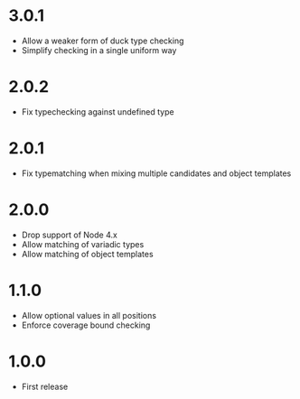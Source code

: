 # 3.0.1
  - Allow a weaker form of duck type checking
  - Simplify checking in a single uniform way

# 2.0.2
  - Fix typechecking against undefined type

# 2.0.1
  - Fix typematching when mixing multiple candidates and object templates

# 2.0.0
  - Drop support of Node 4.x
  - Allow matching of variadic types
  - Allow matching of object templates

# 1.1.0

  - Allow optional values in all positions
  - Enforce coverage bound checking

# 1.0.0

  - First release
